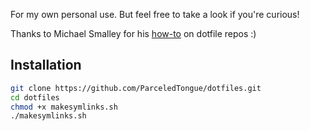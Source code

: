 For my own personal use. But feel free to take a look if you're curious!

Thanks to Michael Smalley for his [how-to][1] on dotfile repos :)

Installation
------------

``` bash
git clone https://github.com/ParceledTongue/dotfiles.git
cd dotfiles
chmod +x makesymlinks.sh
./makesymlinks.sh
```

[1]: http://blog.smalleycreative.com/tutorials/using-git-and-github-to-manage-your-dotfiles/ 

